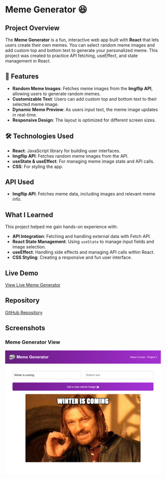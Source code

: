 # Meme Generator 😆

## Project Overview

The **Meme Generator** is a fun, interactive web app built with **React** that lets users create their own memes. You can select random meme images and add custom top and bottom text to generate your personalized meme. This project was created to practice API fetching, useEffect, and state management in React.

## 🚀 Features

- **Random Meme Images**: Fetches meme images from the **Imgflip API**, allowing users to generate random memes.
- **Customizable Text**: Users can add custom top and bottom text to their selected meme image.
- **Dynamic Meme Preview**: As users input text, the meme image updates in real-time.
- **Responsive Design**: The layout is optimized for different screen sizes.

## 🛠️ Technologies Used

- **React**: JavaScript library for building user interfaces.
- **Imgflip API**: Fetches random meme images from the API.
- **useState & useEffect**: For managing meme image state and API calls.
- **CSS**: For styling the app.

## API Used

- **Imgflip API**: Fetches meme data, including images and relevant meme info.

## What I Learned

This project helped me gain hands-on experience with:

- **API Integration**: Fetching and handling external data with Fetch API.
- **React State Management**: Using `useState` to manage input fields and image selection.
- **useEffect**: Handling side effects and managing API calls within React.
- **CSS Styling**: Creating a responsive and fun user interface.

## Live Demo

[View Live Meme Generator](https://meme-project-claudio.netlify.app/)

## Repository

[GitHub Repository](https://github.com/claudiooleite/meme-generator) <!-- Replace with actual link -->

## Screenshots

### Meme Generator View

![Meme Generator Screenshot](./src/assets/meme-project-claudio.netlify.app_.png) <!-- Replace with actual image path -->
